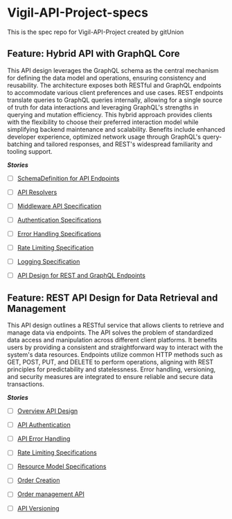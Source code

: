 # Vigil-API-Project-specs
This is the spec repo for Vigil-API-Project created by gitUnion


## Feature: Hybrid API with GraphQL Core
This API design leverages the GraphQL schema as the central mechanism for defining the data model and operations, ensuring consistency and reusability. The architecture exposes both RESTful and GraphQL endpoints to accommodate various client preferences and use cases. REST endpoints translate queries to GraphQL queries internally, allowing for a single source of truth for data interactions and leveraging GraphQL's strengths in querying and mutation efficiency. This hybrid approach provides clients with the flexibility to choose their preferred interaction model while simplifying backend maintenance and scalability. Benefits include enhanced developer experience, optimized network usage through GraphQL's query-batching and tailored responses, and REST's widespread familiarity and tooling support.

***Stories***
- [ ] [SchemaDefinition for API Endpoints](https://github.com/Khalon-Bridge/Vigil-API-Project-specs/issues/1)
- [ ] [API Resolvers](https://github.com/Khalon-Bridge/Vigil-API-Project-specs/issues/2)
- [ ] [Middleware API Specification](https://github.com/Khalon-Bridge/Vigil-API-Project-specs/issues/3)
- [ ] [Authentication Specifications](https://github.com/Khalon-Bridge/Vigil-API-Project-specs/issues/4)
- [ ] [Error Handling Specifications](https://github.com/Khalon-Bridge/Vigil-API-Project-specs/issues/5)
- [ ] [Rate Limiting Specification](https://github.com/Khalon-Bridge/Vigil-API-Project-specs/issues/6)
- [ ] [Logging Specification](https://github.com/Khalon-Bridge/Vigil-API-Project-specs/issues/7)
- [ ] [API Design for REST and GraphQL Endpoints](https://github.com/Khalon-Bridge/Vigil-API-Project-specs/issues/8)




## Feature: REST API Design for Data Retrieval and Management
This API design outlines a RESTful service that allows clients to retrieve and manage data via endpoints. The API solves the problem of standardized data access and manipulation across different client platforms. It benefits users by providing a consistent and straightforward way to interact with the system's data resources. Endpoints utilize common HTTP methods such as GET, POST, PUT, and DELETE to perform operations, aligning with REST principles for predictability and statelessness. Error handling, versioning, and security measures are integrated to ensure reliable and secure data transactions.

***Stories***
- [ ] [Overview API Design](https://github.com/Khalon-Bridge/Vigil-API-Project-specs/issues/10)
- [ ] [API Authentication](https://github.com/Khalon-Bridge/Vigil-API-Project-specs/issues/11)
- [ ] [API Error Handling](https://github.com/Khalon-Bridge/Vigil-API-Project-specs/issues/12)
- [ ] [Rate Limiting Specifications](https://github.com/Khalon-Bridge/Vigil-API-Project-specs/issues/13)
- [ ] [Resource Model Specifications](https://github.com/Khalon-Bridge/Vigil-API-Project-specs/issues/14)
- [ ] [Order Creation](https://github.com/Khalon-Bridge/Vigil-API-Project-specs/issues/15)
- [ ] [Order management API](https://github.com/Khalon-Bridge/Vigil-API-Project-specs/issues/16)
- [ ] [API Versioning](https://github.com/Khalon-Bridge/Vigil-API-Project-specs/issues/17)


